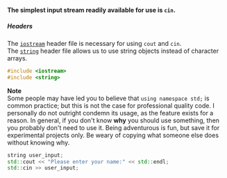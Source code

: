 **The simplest input stream readily available for use is `cin`.**

##### Headers
The [``iostream``](http://www.cplusplus.com/reference/istream/iostream/) header file is necessary for using `cout` and `cin`.  
The [``string``](http://www.cplusplus.com/reference/string/string/) header file allows us to use string objects instead of character arrays.
```c++
#include <iostream>
#include <string>
```

**Note**  
Some people may have led you to believe that `using namespace std;` is common practice; but this is not the case for professional quality code. I personally do not outright condemn its usage, as the feature exists for a reason. In general, if you don't know **why** you should 
use something, then you probably don't need to use it. Being adventurous is fun, but save it for experimental projects only. Be weary of copying what someone else does without knowing why.

```c++
string user_input;
std::cout << "Please enter your name:" << std::endl;
std::cin >> user_input;
```
